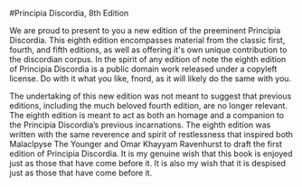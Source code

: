 #Principia Discordia, 8th Edition

We are proud to present to you a new edition of the preeminent Principia Discordia. This eighth edition encompasses material from the classic first, fourth, and fifth editions, as well as offering it's own unique contribution to the discordian corpus. In the spirit of any edition of note the eighth edition of Principia Discordia is a public domain work released under a copyleft license. Do with it what you like, fnord, as it will likely do the same with you.

The undertaking of this new edition was not meant to suggest that previous editions, including the much beloved fourth edition, are no longer relevant. The eighth edition is meant to act as both an homage and a companion to the Principia Discordia’s previous incarnations. The eighth edition was written with the same reverence and spirit of restlessness that inspired both Malaclpyse The Younger and Omar Khayyam Ravenhurst to draft the first edition of Principia Discordia. It is my genuine wish that this book is enjoyed just as those that have come before it. It is also my wish that it is despised just as those that have come before it.